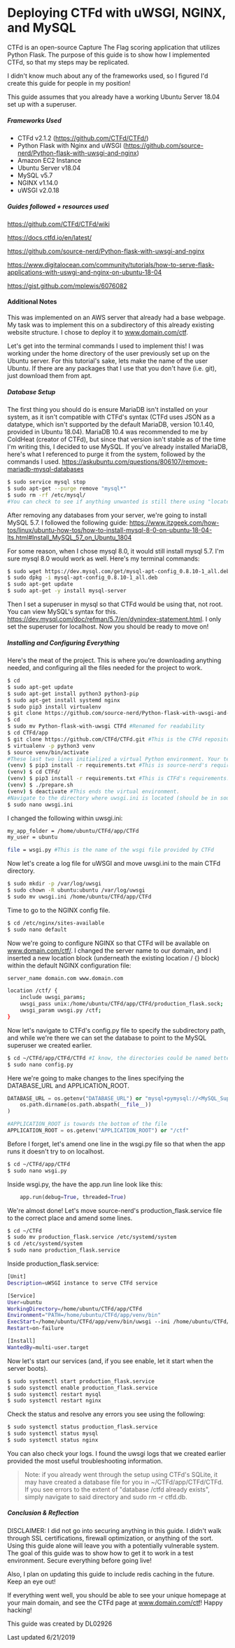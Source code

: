 # Deploying CTFd with uWSGI, NGINX, and MySQL


CTFd is an open-source Capture The Flag scoring application that utilizes Python Flask. The purpose of this guide is to show how I implemented CTFd, so that my steps may be replicated. 

I didn't know much about any of the frameworks used, so I figured I'd create this guide for people in my position!

This guide assumes that you already have a working Ubuntu Server 18.04 set up with a superuser. 


##### Frameworks Used
  - CTFd v2.1.2 (https://github.com/CTFd/CTFd/)
  - Python Flask with Nginx and uWSGI (https://github.com/source-nerd/Python-flask-with-uwsgi-and-nginx)
  - Amazon EC2 Instance
  - Ubuntu Server v18.04
  - MySQL v5.7
  - NGINX v1.14.0
  - uWSGI v2.0.18

##### Guides followed + resources used 

https://github.com/CTFd/CTFd/wiki

https://docs.ctfd.io/en/latest/

https://github.com/source-nerd/Python-flask-with-uwsgi-and-nginx 

https://www.digitalocean.com/community/tutorials/how-to-serve-flask-applications-with-uswgi-and-nginx-on-ubuntu-18-04

https://gist.github.com/mplewis/6076082

#### Additional Notes

This was implemented on an AWS server that already had a base webpage. My task was to implement this on a subdirectory of this already existing website structure. I chose to deploy it to www.domain.com/ctf. 

Let's get into the terminal commands I used to implement this! I was working under the home directory of the user previously set up on the Ubuntu server. For this tutorial's sake, lets make the name of the user  Ubuntu. If there are any packages that I use that you don't have (i.e. git), just download them from apt.

##### Database Setup
The first thing you should do is ensure MariaDB isn't installed on your system, as it isn't compatible with CTFd's syntax (CTFd uses JSON as a datatype, which isn't supported by the default MariaDB, version 10.1.40, provided in Ubuntu 18.04). MariaDB 10.4 was recommended to me by ColdHeat (creator of CTFd), but since that version isn't stable as of the time I'm writing this, I decided to use MySQL. If you've already installed MariaDB, here's what I referenced to purge it from the system, followed by the commands I used. 
https://askubuntu.com/questions/806107/remove-mariadb-mysql-databases

```sh
$ sudo service mysql stop
$ sudo apt-get --purge remove "mysql*"
$ sudo rm -rf /etc/mysql/
#You can check to see if anything unwanted is still there using "locate mysql"
```
After removing any databases from your server, we're going to install MySQL 5.7. I followed the following guide: https://www.itzgeek.com/how-tos/linux/ubuntu-how-tos/how-to-install-mysql-8-0-on-ubuntu-18-04-lts.html#Install_MySQL_57_on_Ubuntu_1804

For some reason, when I chose mysql 8.0, it would still install mysql 5.7. I'm sure mysql 8.0 would work as well.
Here's my terminal commands:

```sh
$ sudo wget https://dev.mysql.com/get/mysql-apt-config_0.8.10-1_all.deb
$ sudo dpkg -i mysql-apt-config_0.8.10-1_all.deb
$ sudo apt-get update
$ sudo apt-get -y install mysql-server
```

Then I set a superuser in mysql so that CTFd would be using that, not root. You can view MySQL's syntax for this. https://dev.mysql.com/doc/refman/5.7/en/dynindex-statement.html. I only set the superuser for localhost.
Now you should be ready to move on!

#####  Installing and Configuring Everything
Here's the meat of the project. This is where you're downloading anything needed, and configuring all the files needed for the project to work.
```sh
$ cd
$ sudo apt-get update
$ sudo apt-get install python3 python3-pip
$ sudo apt-get install systemd nginx
$ sudo pip3 install virtualenv
$ git clone https://github.com/source-nerd/Python-flask-with-uwsgi-and-nginx #We will be using the uwsgi.ini and production_flask.service files from this. We will also isntall anything from requirements.txt.
$ cd 
$ sudo mv Python-flask-with-uwsgi CTFd #Renamed for readability
$ cd CTFd/app
$ git clone https://github.com/CTFd/CTFd.git #This is the CTFd repository
$ virtualenv -p python3 venv
$ source venv/bin/activate 
#These last two lines initialized a virtual Python environment. Your terminal should now look like (venv) $
(venv) $ pip3 install -r requirements.txt #This is source-nerd's requirements.txt file
(venv) $ cd CTFd/
(venv) $ pip3 install -r requirements.txt #This is CTFd's requirements.txt file
(venv) $ ./prepare.sh
(venv) $ deactivate #This ends the virtual environment.
#Navigate to the directory where uwsgi.ini is located (should be in source-nerd's directory)
$ sudo nano uwsgi.ini
```
I changed the following within uwsgi.ini:
```sh
my_app_folder = /home/ubuntu/CTFd/app/CTFd
my_user = ubuntu

file = wsgi.py #This is the name of the wsgi file provided by CTFd
```
Now let's create a log file for uWSGI and move uwsgi.ini to the main CTFd directory.
```sh
$ sudo mkdir -p /var/log/uwsgi
$ sudo chown -R ubuntu:ubuntu /var/log/uwsgi
$ sudo mv uwsgi.ini /home/ubuntu/CTFd/app/CTFd
```
Time to go to the NGINX config file.
```sh
$ cd /etc/nginx/sites-available
$ sudo nano default
```
Now we're going to configure NGINX so that CTFd will be available on www.domain.com/ctf/. I changed the server name to our domain, and I inserted a new location block (underneath the existing location / {} block) within the default NGINX configuration file: 
```sh
server_name domain.com www.domain.com

location /ctf/ {
    include uwsgi_params;
    uwsgi_pass unix:/home/ubuntu/CTFd/app/CTFd/production_flask.sock;
    uwsgi_param uwsgi.py /ctf;
}
```
Now let's navigate to CTFd's config.py file to specify the subdirectory path, and while we're there we can set the database to point to the MySQL superuser we created earlier.
```sh
$ cd ~/CTFd/app/CTFd/CTFd #I know, the directories could be named better. Feel free to do so.
$ sudo nano config.py
```
Here we're going to make changes to the lines specifying the DATABASE_URL and APPLICATION_ROOT.
```python
DATABASE_URL = os.getenv("DATABASE_URL") or "mysql+pymysql://<MySQL_Superuser_Username>:<MySQL_Superuser_Password>@localhost/ctfd".format(
    os.path.dirname(os.path.abspath(__file__))
)

#APPLICATION_ROOT is towards the bottom of the file
APPLICATION_ROOT = os.getenv("APPLICATION_ROOT") or "/ctf"
```
Before I forget, let's amend one line in the wsgi.py file so that when the app runs it doesn't try to on localhost.
```sh
$ cd ~/CTFd/app/CTFd
$ sudo nano wsgi.py
```
Inside wsgi.py, the have the app.run line look like this:
```python
    app.run(debug=True, threaded=True)
```
We're almost done! Let's move source-nerd's production_flask.service file to the correct place and amend some lines.
```sh
$ cd ~/CTFd
$ sudo mv production_flask.service /etc/systemd/system
$ cd /etc/systemd/system
$ sudo nano production_flask.service
```
Inside production_flask.service:
```sh
[Unit]
Description=uWSGI instance to serve CTFd service

[Service]
User=ubuntu
WorkingDirectory=/home/ubuntu/CTFd/app/CTFd
Environment="PATH=/home/ubuntu/CTFd/app/venv/bin"
ExecStart=/home/ubuntu/CTFd/app/venv/bin/uwsgi --ini /home/ubuntu/CTFd/app/CTFd/uwsgi.ini
Restart=on-failure

[Install]
WantedBy=multi-user.target
```
Now let's start our services (and, if you see enable, let it start when the server boots).
```sh
$ sudo systemctl start production_flask.service
$ sudo systemctl enable production_flask.service
$ sudo systemctl restart mysql
$ sudo systemctl restart nginx
```
Check the status and resolve any errors you see using the following:
```sh
$ sudo systemctl status production_flask.service
$ sudo systemctl status mysql
$ sudo systemctl status nginx
```
You can also check your logs. I found the uwsgi logs that we created earlier provided the most useful troubleshooting information.
> Note: if you already went through the setup using CTFd's SQLite, it may have created a database file for you in ~/CTFd/app/CTFd/CTFd. If you see errors to the extent of "database /ctfd already exists", simply navigate to said directory and sudo rm -r ctfd.db.

##### Conclusion & Reflection
DISCLAIMER: I did not go into securing anything in this guide. I didn't walk through SSL certifications, firewall optimization, or anything of the sort. Using this guide alone will leave you with a potentially vulnerable system. The goal of this guide was to show how to get it to work in a test environment. Secure everything before going live!

Also, I plan on updating this guide to include redis caching in the future. Keep an eye out!

If everything went well, you should be able to see your unique homepage at your main domain, and see the CTFd page at www.domain.com/ctf! Happy hacking!



This guide was created by DL02926

Last updated 6/21/2019
